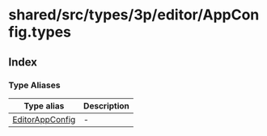 # shared/src/types/3p/editor/AppConfig.types

## Index

### Type Aliases

| Type alias | Description |
| ------ | ------ |
| [EditorAppConfig](../app-config-types/type-aliases/editor-app-config.md) | - |
